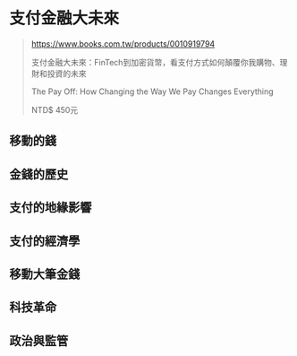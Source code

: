 # 支付金融大未來

> https://www.books.com.tw/products/0010919794
>
> 支付金融大未來：FinTech到加密貨幣，看支付方式如何顛覆你我購物、理財和投資的未來
>
> The Pay Off: How Changing the Way We Pay Changes Everything
>
> NTD$ 450元

## 移動的錢

## 金錢的歷史

## 支付的地緣影響

## 支付的經濟學

## 移動大筆金錢

## 科技革命

## 政治與監管